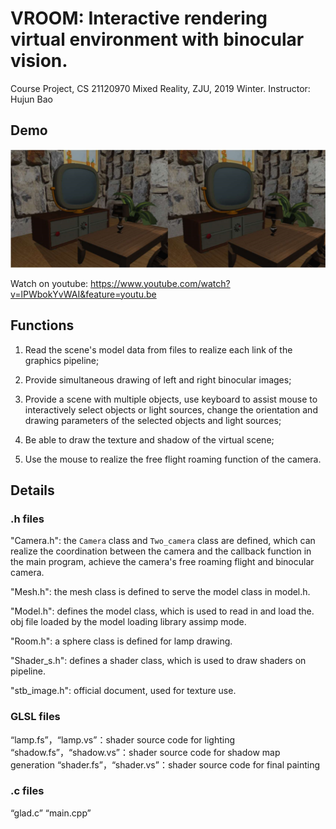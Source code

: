 # VROOM: Interactive rendering virtual environment with binocular vision.
Course Project, CS 21120970 Mixed Reality, ZJU, 2019 Winter. Instructor: Hujun Bao



##  Demo

![image](https://github.com/RuiFeiHe/VROOM/blob/master/img/VROOM.jpg)

Watch on youtube: https://www.youtube.com/watch?v=lPWbokYvWAI&feature=youtu.be



## Functions

1. Read the scene's model data from files to realize each link of the graphics pipeline;

2. Provide simultaneous drawing of left and right binocular images;

3. Provide a scene with multiple objects, use keyboard to assist mouse to interactively select objects or light sources, change the orientation and drawing parameters of the selected objects and light sources;

4. Be able to draw the texture and shadow of the virtual scene;

5. Use the mouse to realize the free flight roaming function of the camera.



## Details

### .h files

"Camera.h": the `Camera` class and `Two_camera` class are defined, which can realize the coordination between the camera and the callback function in the main program, achieve the camera's free roaming flight and binocular camera.

"Mesh.h": the mesh class is defined to serve the model class in model.h.

"Model.h": defines the model class, which is used to read in and load the. obj file loaded by the model loading library assimp mode.

"Room.h": a sphere class is defined for lamp drawing.

"Shader_s.h": defines a shader class, which is used to draw shaders on pipeline.

"stb_image.h": official document, used for texture use.



### GLSL files

“lamp.fs”，“lamp.vs”：shader source code for lighting
“shadow.fs”，“shadow.vs”：shader source code for shadow map generation
“shader.fs”，“shader.vs”：shader source code for final painting



### .c files

“glad.c”
“main.cpp”

